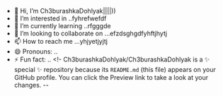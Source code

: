 - 👋 Hi, I’m Ch3burashkaDohlyak||||))
- 👀 I’m interested in ..fyhrefwefdf
- 🌱 I’m currently learning ..rfgggde
- 💞️ I’m looking to collaborate on ...efzdsghgdfyhftjhytj
- 📫 How to reach me ...yhjyetjyjtj
- 😄 Pronouns: ..
- ⚡ Fun fact: ..
<!-
Ch3burashkaDohlyak/Ch3burashkaDohlyak is a ✨ special ✨ repository because its `README.md` (this file) appears on your GitHub profile.
You can click the Preview link to take a look at your changes.
--
